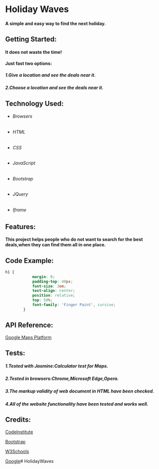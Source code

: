 Holiday Waves
===
#### A simple and easy way to find the next holiday.

Getting Started:
---
#### It does not waste the time!

#### Just fast two options:
##### 1.Give a location and see the deals near it.
##### 2.Choose a location and see the deals near it.

Technology Used:
---
- ###### Browsers
- ###### HTML
- ###### CSS
- ###### JavaScript
- ###### Bootstrap
- ###### JQuery
- ###### Iframe

Features:
---
#### This project helps people who do not want to search for the best deals,when they can find them all  in one place.

Code Example:
---
```css
h1 {
            margin: 0;
            padding-top: 40px;
            font-size: 3em;
            text-align: center;
            position: relative;
            top: 50%;
            font-family: 'Finger Paint', cursive;
        }
```

API Reference:
---
[Google Maps Platform](https://developers.google.com/places/web-service/place-id)

Tests:
---
##### 1.Tested with Jasmine:Calculator test for Maps.
##### 2.Tested in browsers:Chrome,Microsoft Edge,Opera.
##### 3.The markup validity of web document in HTML have been checked.
##### 4.All of the website functionality have been tested and works well.

Credits:
---
[CodeInstitute](https://courses.codeinstitute.net/program/FullstackWebDeveloper)

[Bootstrap](https://getbootstrap.com/)

[W3Schools](https://www.w3schools.com/)

[Google](https://www.google.com/)# HolidayWaves
